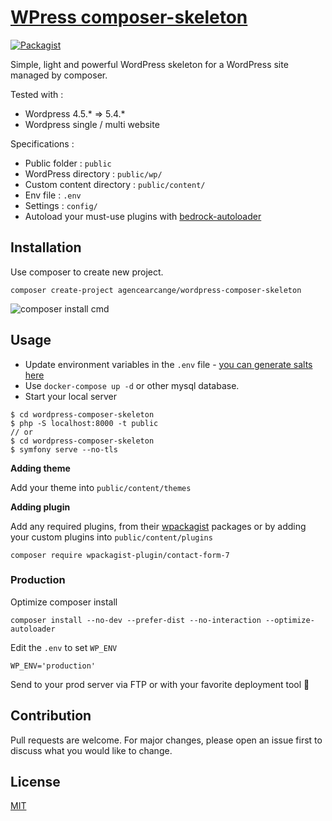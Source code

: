 # [WPress composer-skeleton](https://github.com/agencearcange/wordpress-composer-skeleton)

[![Packagist](https://img.shields.io/packagist/v/agencearcange/wordpress-composer-skeleton.svg)](https://packagist.org/packages/agencearcange/wordpress-composer-skeleton)

Simple, light and powerful WordPress skeleton for a WordPress site managed by composer. 

Tested with :

- Wordpress 4.5.* => 5.4.*
- Wordpress single / multi website

Specifications :

- Public folder : `public`
- WordPress directory : `public/wp/`
- Custom content directory : `public/content/`
- Env file : `.env`
- Settings : `config/`
- Autoload your must-use plugins with [bedrock-autoloader](https://github.com/roots/bedrock/blob/master/web/app/mu-plugins/bedrock-autoloader.php)

## Installation

Use composer to create new project.

```
composer create-project agencearcange/wordpress-composer-skeleton
```

![composer install cmd](https://i.imgur.com/WUlzQd2.gif)

## Usage

- Update environment variables in the `.env` file - [you can generate salts here](https://roots.io/salts.html)
- Use `docker-compose up -d` or other mysql database.
- Start your local server 

```
$ cd wordpress-composer-skeleton
$ php -S localhost:8000 -t public
// or 
$ cd wordpress-composer-skeleton
$ symfony serve --no-tls
```

**Adding theme**

Add your theme into `public/content/themes`

**Adding plugin**

Add any required plugins, from their [wpackagist](http://wpackagist.org/) packages or by adding your custom plugins into `public/content/plugins`

```
composer require wpackagist-plugin/contact-form-7
```

### Production

Optimize composer install

```
composer install --no-dev --prefer-dist --no-interaction --optimize-autoloader
```

Edit the `.env` to set `WP_ENV`

```
WP_ENV='production'
```

Send to your prod server via FTP or with your favorite deployment tool  :rocket:

## Contribution

Pull requests are welcome. For major changes, please open an issue first to discuss what you would like to change.

## License

[MIT](https://choosealicense.com/licenses/mit/)


